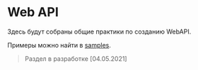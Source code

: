 # Web API

Здесь будут собраны общие практики по созданию WebAPI.

Примеры можно найти в [samples](https://github.com/siisltd/Curiosity.Guidelines/tree/master/samples/WebApp).

> Раздел в разработке [04.05.2021]